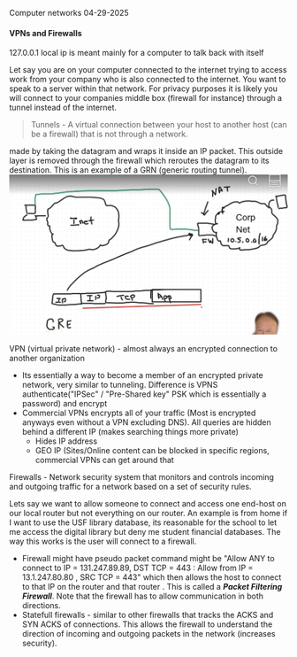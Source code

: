 Computer networks
04-29-2025
#### VPNs and Firewalls
127.0.0.1 local ip is meant mainly for a computer to talk back with itself 

Let say you are on your computer connected to the internet trying to access work from your company who is also connected to the internet. You want to speak to a server within that network. For privacy purposes it is likely you will connect to your companies middle box (firewall for instance) through a tunnel instead of the internet.

>Tunnels - A virtual connection between your host to another host (can be a firewall) that is not through a network.

made by taking the datagram and wraps it inside an IP packet. This outside layer is removed through the firewall which reroutes the datagram to its destination. This is an example of a GRN (generic routing tunnel).
![](../../images/GREexample.png)

VPN (virtual private network) - almost always an encrypted connection to another organization
 - Its essentially a way to become a member of an encrypted private network, very similar to tunneling. Difference is VPNS authenticate("IPSec" / "Pre-Shared key" PSK which is essentially a password) and encrypt
 - Commercial VPNs encrypts all of your traffic (Most is encrypted anyways even without a VPN excluding DNS). All queries are hidden behind a different IP (makes searching things more private)
	 - Hides IP address
	 - GEO IP (Sites/Online content can be blocked in specific regions, commercial VPNs can get around that

Firewalls - Network security system that monitors and controls incoming and outgoing traffic for a network based on a set of security rules.

Lets say we want to allow someone to connect and access one end-host on our local router but not everything on our router. An example is from home if I want to use the USF library database, its reasonable for the school to let me access the digital library but deny me student financial databases. The way this works is the user will connect to a firewall. 
- Firewall might have pseudo packet command might be "Allow ANY to connect to IP = 131.247.89.89, DST TCP = 443 : Allow from IP = 13.1.247.80.80 , SRC TCP = 443" which then allows the host to connect to that IP on the router and that router . This is called a ***Packet Filtering Firewall***. Note that the firewall has to allow communication in both directions.
- Statefull firewalls - similar to other firewalls that tracks the ACKS and SYN ACKS of connections. This allows the firewall to understand the direction of incoming and outgoing packets in the network (increases security).
